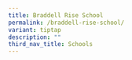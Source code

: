 ```yaml
---
title: Braddell Rise School
permalink: /braddell-rise-school/
variant: tiptap
description: ""
third_nav_title: Schools
---
```


